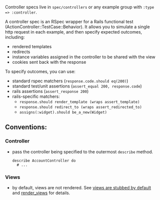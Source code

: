 Controller specs live in `spec/controllers` or any example group with
`:type => :controller`.

A controller spec is an RSpec wrapper for a Rails functional test
(ActionController::TestCase::Behavior).  It allows you to simulate a single
http request in each example, and then specify expected outcomes, including:

* rendered templates
* redirects
* instance variables assigned in the controller to be shared with the view
* cookies sent back with the response

To specify outcomes, you can use:
    
* standard rspec matchers (`response.code.should eq(200)`)
* standard test/unit assertions (`assert_equal 200, response.code`)
* rails assertions (`assert_response 200`)
* rails-specific matchers:
  * `response.should render_template (wraps assert_template)`
  * `response.should redirect_to (wraps assert_redirected_to)`
  * `assigns(:widget).should be_a_new(Widget)`
    
## Conventions:

### Controller

* pass the controller being specified to the outermost `describe` method.

      describe AccountController do
        # ...

### Views

* by default, views are not rendered. See
  [views are stubbed by default](controller-specs/views-are-stubbed-by-default) and
  [render_views](controller-specs/render-views) for details.
